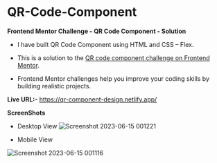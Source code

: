 # QR-Code-Component
**Frontend Mentor Challenge - QR Code Component - Solution**

- I have built QR Code Component using HTML and CSS – Flex.
* This is a solution to the [QR code component challenge on Frontend Mentor](https://www.frontendmentor.io/challenges/qr-code-component-iux_sIO_H).
+ Frontend Mentor challenges help you improve your coding skills by building realistic projects.

**Live URL:-** https://qr-component-design.netlify.app/

**ScreenShots**
- Desktop View
![Screenshot 2023-06-15 001221](https://github.com/aratidsa/QR-Code-Component/assets/128802362/83e531fb-e999-441b-89ad-378a3cc99fc8)



* Mobile View

![Screenshot 2023-06-15 001116](https://github.com/aratidsa/QR-Code-Component/assets/128802362/142763be-a036-44b5-a07e-b204664134e6)

